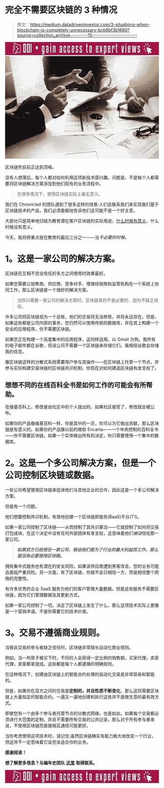 # 完全不需要区块链的 3 种情况

> 原文：<https://medium.datadriveninvestor.com/3-situations-when-blockchain-is-completely-unnecessary-bcb6bf3b1690?source=collection_archive---------15----------------------->

[![](img/ab3a51f5ff74568a81a8cfe09bfd3cb4.png)](http://www.track.datadriveninvestor.com/IntelSplit)![](img/6265e6956bea3caca6002500a0a0c040.png)

区块链热目前正达到顶峰。

没有人想落后，每个人都对如何利用这项新技术感兴趣。问题是，不是每个人都需要将区块链解决方案添加到他们现有的业务流程中。

> 在很多情况下，使用区块链实际上毫无意义。

我们在 Chronicled 的团队遇到了很多这样的场景:人们会联系我们来实现我们基于区块链技术的产品，我们必须委婉地告诉他们这可能不是一个好主意。

大部分只是简单地归结为教育潜在客户区块链的实际用途，[什么时候有意义](https://hackernoon.com/4-telling-signs-that-your-industry-will-be-disrupted-by-blockchain-f0f822e6c64c)，什么时候没有意义。

今天，我将把重点放在教育的最后三分之一——当*不必要的时候。*

# **1。这是一家公司的解决方案。**

区块链在互相不完全信任的多方之间使用时效果最好。

如果您需要让销售商、供应商、竞争对手、增值经销商和监管机构在一个系统上协同工作，那么区块链是一个很好的解决方案。

> 当你只需要一家公司的解决方案时，区块链真的不是必要的，因为不缺乏信任。

许多公司将区块链视为一个总账，他们的交易将无法修改，并将永远存在。但是，如果这些都是公司内部的事务，您仍然可以使用传统的数据库，并在其上构建一个安全的应用程序。你不需要区块链。

如果您正在构建一个高度集中的应用程序，这同样适用。以 Gmail 为例。我所有的电子邮件都在谷歌，但该公司不需要一个区块链来存储它们。我相信谷歌会存储我的信息。

像区块链这样的分散式系统需要用户参与其操作——在区块链上托管一个节点，并参与实际构建交易块链的区块链共识机制。你现在对如何建造区块链有发言权了。

## 想想不同的在线百科全书是如何工作的可能会有所帮助。

在维基百科上，修改是由社区中的个人提出的，如果社区接受了，修改就会被公布。

如果你的产品像维基百科一样，你是其中的一员，你可以为它做出贡献，那么区块链是有意义的。如果你的产品像以前的微软 Encarta——一个中央控制的百科全书——你不需要区块链。如果一个实体做出所有的决定，你只需要使用一个集中的数据库。

# **2。这是一个多公司解决方案，但是一个公司控制区块链或数据。**

一些公司希望使用区块链来促进他们与其他企业的合作，因此这是一个多公司解决方案。

但是有一个问题。

他们想要控制共识机制，有效地创建一个区块链即服务(BaaS)平台(T1)。

如果一家公司控制了区块链——从而控制了其共识算法——它就控制了如何将交易打包成块。在这个决定中没有任何外部团体有发言权，这意味着他们*被迫*信任那一家公司。

> ***如果双方已经信任一家公司，假设他们是为了行业的最大利益而工作，那么就没有必要使用区块链。***

拥有集中式服务也有潜在的安全风险。如果该供应商遭到黑客攻击，您的业务可能会面临严重风险。另一方面，有了区块链，你就不会只相信一方，而是相信整个网络的完整性。

有许多优秀的企业 SaaS 服务为他们的客户管理大量数据。但是这些服务不需要区块链，因为它们管理数据及其更新方式。

如果一家公司控制了一切，决定了区块链上发生了什么，那么这项技术实际上更像是一个营销术语。不是你需要它的技术价值。

# **3。交易不遵循商业规则。**

当彼此交易的参与者缺乏信任时，区块链非常擅长自动化商业规则。

例如，当一所房子被买下时，不同的人会获得一定比例的销售额。买家代理，卖家代理，卖家都拿提成。这些都是每个人都遵循的明确规则。

在这种情况下，创建由区块链上的智能合约处理的自动化交易是非常容易和智能的。

但是，如果你在双方之间的交易是**定制的，并且性质不断变化**，那么这将需要区块链上大量指定的智能合约。一遍又一遍地创建和执行这些并不是做生意的最有效方式。

即使您有一个由多个参与者托管节点的分散式网络，也是如此。如果每个交易都必须进行大范围的定制，并且不需要所有交易的公共记录，那么对于所有参与者来说，不使用区块链而直接相互通信可能更好。

当你考虑使用这项技术时，请记住:虽然区块链确实有能力极大地改变一个行业，但这并不一定意味着它会完全适合你的业务。

**感谢阅读！**

**想了解更多信息？与编年史团队** [**这里**](https://chronicled.typeform.com/to/y80B2Y) **取得联系。**

[![](img/ab3a51f5ff74568a81a8cfe09bfd3cb4.png)](http://www.track.datadriveninvestor.com/IntelSplit)